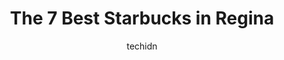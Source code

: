 ---
layout: ampstory
image: https://i0.wp.com/www.auto.or.id/wp-content/uploads/2023/06/starbucks-0-regina-1686325020.jpeg?resize=640,853
author: techidn
featured: false
description: Regina, Saskatchewan, Canada is a haven for Starbucks enthusiasts, boasting an impressive array of 7 top-notch establishments. Whether youre a seasoned connoisseur or simply curious to expl
title: The 7 Best Starbucks in Regina
cover:
   title: The 7 Best Starbucks in Regina
   subtitle: AUTO.OR.ID
   background: https://www.auto.or.id/wp-content/uploads/2023/06/starbucks-0-regina-1686325020.jpeg

pages: 
 - layout: thirds
   top: <h1>#1 Starbucks</h1>
   bottom: "<p>This Starbucks is doing things right they do get pretty busy on holidays or weekends the drive thru does get backed up, but they always are supper nice and helpful always</p>"
   background: https://www.auto.or.id/wp-content/uploads/2023/06/starbucks-1-regina-1686325022.jpeg
   backgroundblur: true
 - layout: thirds
   top: <h1>#2 Starbucks</h1>
   bottom: "<p>Southland Mall, 2627 Gordon Rd, Regina, SK S4S 6H7, Canada</p>"
   background: https://www.auto.or.id/wp-content/uploads/2023/06/starbucks-2-regina-1686325025.jpeg
   cta:
      link: https://www.auto.or.id/the-7-best-starbucks-in-regina/
      text: The 7 Best Starbucks in Regina
 - layout: thirds
   top: <h1>#3 Starbucks</h1>
   bottom: "<p>4519 Gordon Rd, Regina, SK S4W 0B7, Canada</p>"
   background: https://images.unsplash.com/photo-1639928192091-52a0f057a03a?ixlib=rb-4.0.3&ixid=MnwxMjA3fDB8MHxwaG90by1wYWdlfHx8fGVufDB8fHx8&auto=format&fit=crop&w=640&h=853&q=80
   cta:
      link: https://www.auto.or.id/the-7-best-starbucks-in-regina/
      text: The 7 Best Starbucks in Regina
 - layout: thirds
   top: <h1>#4 Starbucks</h1>
   bottom: "<p>388 McCarthy Blvd, Regina, SK S4R 7M2, Canada</p>"
   background: https://images.unsplash.com/photo-1594502184342-2e12f877aa73?ixlib=rb-4.0.3&ixid=MnwxMjA3fDB8MHxwaG90by1wYWdlfHx8fGVufDB8fHx8&auto=format&fit=crop&w=640&h=853&q=80
   cta:
      link: https://www.auto.or.id/the-7-best-starbucks-in-regina/
      text: The 7 Best Starbucks in Regina
 - layout: thirds
   top: <h1>#5 Starbucks</h1>
   bottom: "<p>2931 13th Ave, Regina, SK S4T 1N8, Canada</p>"
   background: https://images.unsplash.com/photo-1574524096791-2ae09c406788?ixlib=rb-4.0.3&ixid=MnwxMjA3fDB8MHxwaG90by1wYWdlfHx8fGVufDB8fHx8&auto=format&fit=crop&w=640&h=853&q=80
   cta:
      link: https://www.auto.or.id/the-7-best-starbucks-in-regina/
      text: The 7 Best Starbucks in Regina
 - layout: thirds
   top: <h1>#6 Starbucks</h1>
   bottom: "<p>353 Albert St N, Regina, SK S4R 3C3, Canada</p>"
   background: https://images.unsplash.com/photo-1493238792000-8113da705763?ixlib=rb-4.0.3&ixid=MnwxMjA3fDB8MHxwaG90by1wYWdlfHx8fGVufDB8fHx8&auto=format&fit=crop&w=640&h=853&q=80
   cta:
      link: https://www.auto.or.id/the-7-best-starbucks-in-regina/
      text: The 7 Best Starbucks in Regina
 - layout: thirds
   top: <h1>#7 Starbucks</h1>
   bottom: "<p>2223 Victoria Ave E, Regina, SK S4P 0S4, Canada</p>"
   background: https://images.unsplash.com/photo-1501432062811-61cbb25811dc?ixlib=rb-4.0.3&ixid=MnwxMjA3fDB8MHxwaG90by1wYWdlfHx8fGVufDB8fHx8&auto=format&fit=crop&w=640&h=853&q=80
   cta:
      link: https://www.auto.or.id/the-7-best-starbucks-in-regina/
      text: The 7 Best Starbucks in Regina
 - layout: thirds
   middle: Continue reading...
   background: https://images.unsplash.com/photo-1530675706010-bc677ce30ab6?ixlib=rb-4.0.3&ixid=MnwxMjA3fDB8MHxwaG90by1wYWdlfHx8fGVufDB8fHx8&auto=format&fit=crop&w=640&h=853&q=80
   cta:
      link: https://www.auto.or.id/the-7-best-starbucks-in-regina/
      text: The 7 Best Starbucks in Regina

---